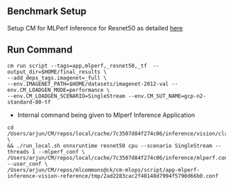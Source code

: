 ## Benchmark Setup

Setup CM for MLPerf Inference for Resnet50 as detailed [here](/open/OctoML/code/resnet50/README.md)

## Run Command
```
cm run script --tags=app,mlperf,_resnet50,_tf  --output_dir=$HOME/final_results \
--add_deps_tags.imagenet=_full \
--env.IMAGENET_PATH=$HOME/datasets/imagenet-2012-val --env.CM_LOADGEN_MODE=performance \
--env.CM_LOADGEN_SCENARIO=SingleStream --env.CM_SUT_NAME=gcp-n2-standard-80-tf
```

* Internal command being given to Mlperf Inference Application

```
cd /Users/arjun/CM/repos/local/cache/7c3507d84f274c06/inference/vision/classification_and_detection \
&& ./run_local.sh onnxruntime resnet50 cpu --scenario SingleStream --threads 1 --mlperf_conf \
/Users/arjun/CM/repos/local/cache/7c3507d84f274c06/inference/mlperf.conf --user_conf \
/Users/arjun/CM/repos/mlcommons@ck/cm-mlops/script/app-mlperf-inference-vision-reference/tmp/2ad2283cac2f40148d7994f5790d66b0.conf
```
